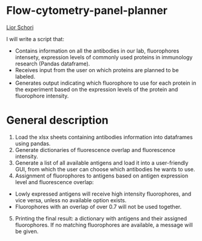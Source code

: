# Flow-cytometry-panel-planner
[Lior Schori](https://schoril.github.io/) 


I will write a script that:
- Contains information on all the antibodies in our lab, fluorophores intensety, expression levels of commonly used proteins in immunology research (Pandas dataframe).
- Receives input from the user on which proteins are planned to be labeled.
- Generates output indicating which fluorophore to use for each protein in the experiment based on the expression levels of the protein and fluorophore intensity.


# General description
1. Load the xlsx sheets containing antibodies information into dataframes using pandas.
2. Generate dictionaries of fluorescence overlap and fluorescence intensity.
3. Generate a list of all available antigens and load it into a user-friendly GUI, from which the user can choose which antibodies he wants to use.
4. Assignment of fluorophores to antigens based on antigen expression level and fluorescence overlap:
  - Lowly expressed antigens will receive high intensity fluorophores, and vice versa, unless no available option exists.
  - Fluorophores with an overlap of over 0.7 will not be used together.
5. Printing the final result: a dictionary with antigens and their assigned fluorophores. If no matching fluorophores are available, a message will be given.

